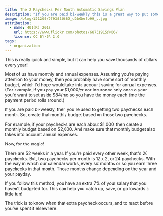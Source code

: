 ```yaml
---
title: The 2 Paychecks Per Month Automatic Savings Plan
description: "If you are paid bi-weekly this is a great way to put some extra cash in your pocket without doing much."
image: /blog/151209/6793826885_d3b6befb99_b.jpg
attribution:
  - name: 401(K) 2012
    url: https://www.flickr.com/photos/68751915@N05/
    license: CC BY-SA 2.0
tags:
  - organization
---
```


This is really quick and simple, but it can help you save thousands of dollars every year!

Most of us have monthly and annual expenses. Assuming you're paying attention to your money, then you probably have some sort of monthly budget, which I'd hope would take into account saving for annual expenses. (For example, if you pay your $1,000/yr car insurance only once a year, you'd want to set aside $84/mo so you have the money each time the payment period rolls around.)

If you are paid bi-weekly, then you're used to getting two paychecks each month. So, create that monthly budget based on those two paychecks.

For example, if your paychecks are each about $1,000, then create a monthly budget based on $2,000. And make sure that monthly budget also takes into account annual expenses.

Now, for the magic!

There are 52 weeks in a year. If you're paid every other week, that's 26 paychecks. But, two paychecks per month is 12 x 2, or 24 paychecks. With the way in which our calendar works, every six months or so you earn three paychecks in that month. Those months change depending on the year and your payday.

If you follow this method, you have an extra 7% of your salary that you haven't budgeted for. This can help you catch up, save, or go towards a little fun!

The trick is to know _when_ that extra paycheck occurs, and to react before you've spent it elsewhere.
